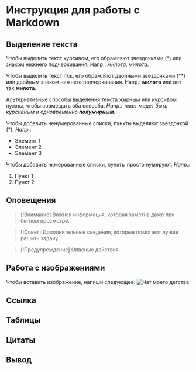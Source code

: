 # Инструкция для работы с Markdown

## Выделение текста

Чтобы выделить текст курсивом, его обрамляют звездочками (*) или знаком нижнего подчеркивания. Напр.: *милота*, _милота_.

Чтобы выделить текст п/ж, его обрамляют двойными звёздочками (**) или двойным знаком нижнего подчеркивания. Напр.: **милота** или вот так __милота__.

Альтернативные способы выделения текста жирным или курсивом нужны, чтобы совмещать оба способа. _Напр.:_ _текст модет быть курсивным и одновременно **полужирным**_.


Чтобы добавить ненумерованные списки, пункты выделяют звёздочкой (*). *Напр.:*
* Элемент 1
* Элемент 2
* Элемент 3

Чтобы добавить нкмерованные списки, пункты просто нумеруют. *Напр.:*

1. Пункт 1
2. Пункт 2

## Оповещения

> [!Внимание]
> Важная информация, которая заметна даже при беглом просмотре.

> [!Совет]
> Дополнительные сведения, которые помогают лучше решить задачу.

> [!Предупреждение]
> Опвсные действия.

## Работа с изображениями

Чтобы вставить изображение, напиши следующее: ![Чат моего детства](childhood_chat.jpg)

## Ссылка

## Таблицы

## Цитаты

## Вывод